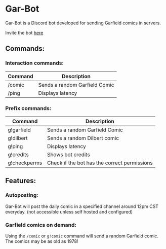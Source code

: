 # Gar-Bot
Gar-Bot is a Discord bot developed for sending Garfield comics in servers.

Invite the bot [here](https://discord.com/api/oauth2/authorize?client_id=971461458854572062&permissions=139586825280&scope=bot%20applications.commands)
  
## Commands:
### Interaction commands:
| Command  | Description |
| --- | --- |
| /comic  | Sends a random Garfield Comic  |
| /ping  | Displays latency  |

### Prefix commands:
| Command  | Description |
| --- | --- |
| g!garfield  | Sends a random Garfield Comic  |
| g!dilbert | Sends a random Dilbert comic |
| g!ping  | Displays latency  |
| g!credits | Shows bot credits |
| g!checkperms | Check if the bot has the correct permissions |

## Features:
### Autoposting: 
Gar-Bot will post the daily comic in a specified channel around 12pm CST everyday. (not accessible unless self hosted and configured)

### Garfield comics on demand:
Using the `/comic` or `g!comic` command will send a random Garfield comic. The comics may be as old as 1978!
